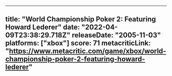 
---
title: "World Championship Poker 2: Featuring Howard Lederer"
date: "2022-04-09T23:38:29.718Z"
releaseDate: "2005-11-03"
platforms: ["xbox"]
score: 71
metacriticLink: "https://www.metacritic.com/game/xbox/world-championship-poker-2-featuring-howard-lederer"
---

